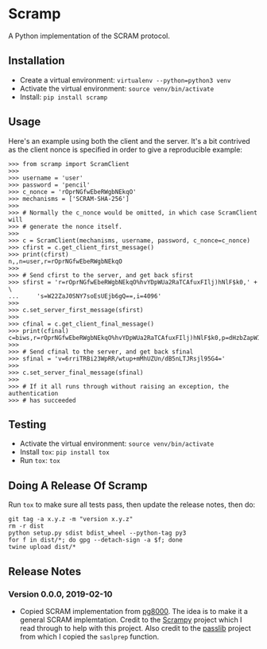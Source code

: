 # Scramp

A Python implementation of the SCRAM protocol.


## Installation

* Create a virtual environment: `virtualenv --python=python3 venv`
* Activate the virtual environment: `source venv/bin/activate`
* Install: `pip install scramp`


## Usage

Here's an example using both the client and the server. It's a bit contrived as
the client nonce is specified in order to give a reproducible example:

```
>>> from scramp import ScramClient
>>>
>>> username = 'user'
>>> password = 'pencil'
>>> c_nonce = 'rOprNGfwEbeRWgbNEkqO'
>>> mechanisms = ['SCRAM-SHA-256']
>>>
>>> # Normally the c_nonce would be omitted, in which case ScramClient will
>>> # generate the nonce itself.
>>>
>>> c = ScramClient(mechanisms, username, password, c_nonce=c_nonce)
>>> cfirst = c.get_client_first_message()
>>> print(cfirst)
n,,n=user,r=rOprNGfwEbeRWgbNEkqO
>>>
>>> # Send cfirst to the server, and get back sfirst
>>> sfirst = 'r=rOprNGfwEbeRWgbNEkqO%hvYDpWUa2RaTCAfuxFIlj)hNlF$k0,' + \
...     's=W22ZaJ0SNY7soEsUEjb6gQ==,i=4096'
>>> 
>>> c.set_server_first_message(sfirst)
>>>
>>> cfinal = c.get_client_final_message()
>>> print(cfinal)
c=biws,r=rOprNGfwEbeRWgbNEkqO%hvYDpWUa2RaTCAfuxFIlj)hNlF$k0,p=dHzbZapWIk4jUhN+Ute9ytag9zjfMHgsqmmiz7AndVQ=
>>>
>>> # Send cfinal to the server, and get back sfinal
>>> sfinal = 'v=6rriTRBi23WpRR/wtup+mMhUZUn/dB5nLTJRsjl95G4='
>>> 
>>> c.set_server_final_message(sfinal)
>>>
>>> # If it all runs through without raising an exception, the authentication
>>> # has succeeded
```


## Testing

* Activate the virtual environment: `source venv/bin/activate`
* Install `tox`: `pip install tox`
* Run `tox`: `tox`


## Doing A Release Of Scramp

Run `tox` to make sure all tests pass, then update the release notes, then do:

```
git tag -a x.y.z -m "version x.y.z"
rm -r dist
python setup.py sdist bdist_wheel --python-tag py3
for f in dist/*; do gpg --detach-sign -a $f; done
twine upload dist/*
```


## Release Notes


### Version 0.0.0, 2019-02-10

* Copied SCRAM implementation from [pg8000](https://github.com/tlocke/pg8000).
  The idea is to make it a general SCRAM implemtation. Credit to the
  [Scrampy](https://github.com/cagdass/scrampy) project which I read through to
  help with this project. Also credit to the
  [passlib](https://github.com/efficks/passlib) project from which I copied the
  `saslprep` function.
